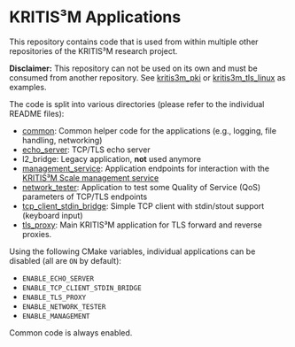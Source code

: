 # KRITIS³M Applications

This repository contains code that is used from within multiple other repositories of the KRITIS³M research project.

**Disclaimer:** This repository can not be used on its own and must be consumed from another repository. See [kritis3m_pki](https://github.com/Laboratory-for-Safe-and-Secure-Systems/kritis3m_pki) or [kritis3m_tls_linux](https://github.com/Laboratory-for-Safe-and-Secure-Systems/kritis3m_tls_linux) as examples.

The code is split into various directories (please refer to the individual README files):
* [common](common/README.md): Common helper code for the applications (e.g., logging, file handling, networking)
* [echo_server](echo_server/README.md): TCP/TLS echo server
* l2_bridge: Legacy application, **not** used anymore
* [management_service](management_service/README.md): Application endpoints for interaction with the [KRITIS³M Scale management service](https://github.com/Laboratory-for-Safe-and-Secure-Systems/kritis3m_scale)
* [network_tester](network_tester/README.md): Application to test some Quality of Service (QoS) parameters of TCP/TLS endpoints
* [tcp_client_stdin_bridge](tcp_client_stdin_bridge/README.md): Simple TCP client with stdin/stout support (keyboard input)
* [tls_proxy](tls_proxy/README.md): Main KRITIS³M application for TLS forward and reverse proxies.

Using the following CMake variables, individual applications can be disabled (all are `ON` by default):
* `ENABLE_ECHO_SERVER`
* `ENABLE_TCP_CLIENT_STDIN_BRIDGE`
* `ENABLE_TLS_PROXY`
* `ENABLE_NETWORK_TESTER`
* `ENABLE_MANAGEMENT`

Common code is always enabled.